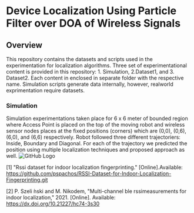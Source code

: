 # Device Localization Using Particle Filter over DOA of Wireless Signals
## Overview
This repository contains the datasets and scripts used in the experimentation for localization algorithms. Three set of experimentational content is provided in this repository: 1. Simulation, 2.Dataset1, and 3. Dataset2. Each content in enclosed in separate folder with the respective name. Simulation scripts generate data internally, however, realworld exprimentation require datasets.
### Simulation
Simulation experimentations taken place for 6 x 6 meter of bounded region where Access Point is placed on the top of the moving robot and wireless sensor nodes places at the fixed positions (corners) which are (0,0), (0,6), (6,0), and (6,6) respectively. Robot followed three different trajectoriers: Inside, Boundary and Diagonal. For each of the trajectory we predicted the position using multiple localization techniques and proposed approach as well. ![GitHub Logo](https://github.com/herolab-uga/pf-doa-localization/main/tragectory_boundry.png)

[1] "Rssi  dataset  for  indoor  localization  fingerprinting."  [Online].Available: https://github.com/pspachos/RSSI-Dataset-for-Indoor-Localization-Fingerprinting.git

[2]  P.    Szeli ́nski    and    M.    Nikodem,    "Multi-channel    ble    rssimeasurements for indoor localization," 2021. [Online]. Available: https://dx.doi.org/10.21227/hc74-3s30


